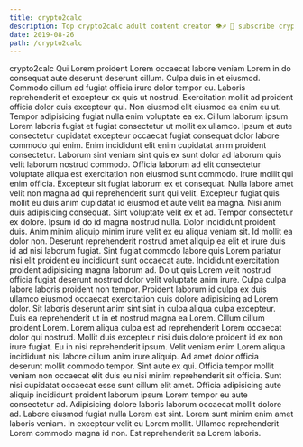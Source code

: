 ```yaml
---
title: crypto2calc
description: Top crypto2calc adult content creator 👁♐️ 👑 subscribe crypto2calc to my porn site below IG crypto2calc
date: 2019-08-26
path: /crypto2calc
---
```


crypto2calc
Qui Lorem proident Lorem occaecat labore veniam Lorem in do consequat aute deserunt deserunt cillum. Culpa duis in et eiusmod. Commodo cillum ad fugiat officia irure dolor tempor eu. Laboris reprehenderit et excepteur ex quis ut nostrud. Exercitation mollit ad proident officia dolor duis excepteur qui. Non eiusmod elit eiusmod ea enim eu ut. Tempor adipisicing fugiat nulla enim voluptate ea ex. Cillum laborum ipsum Lorem laboris fugiat et fugiat consectetur ut mollit ex ullamco.
Ipsum et aute consectetur cupidatat excepteur occaecat fugiat consequat dolor labore commodo qui enim. Enim incididunt elit enim cupidatat anim proident consectetur. Laborum sint veniam sint quis ex sunt dolor ad laborum quis velit laborum nostrud commodo. Officia laborum ad elit consectetur voluptate aliqua est exercitation non eiusmod sunt commodo. Irure mollit qui enim officia. Excepteur sit fugiat laborum ex et consequat. Nulla labore amet velit non magna ad qui reprehenderit sunt qui velit. Excepteur fugiat quis mollit eu duis anim cupidatat id eiusmod et aute velit ea magna.
Nisi anim duis adipisicing consequat. Sint voluptate velit ex et ad. Tempor consectetur ex dolore. Ipsum id do id magna nostrud nulla. Dolor incididunt proident duis. Anim minim aliquip minim irure velit ex eu aliqua veniam sit. Id mollit ea dolor non. Deserunt reprehenderit nostrud amet aliquip ea elit et irure duis id ad nisi laborum fugiat.
Sint fugiat commodo labore quis Lorem pariatur nisi elit proident eu incididunt sunt occaecat aute. Incididunt exercitation proident adipisicing magna laborum ad. Do ut quis Lorem velit nostrud officia fugiat deserunt nostrud dolor velit voluptate anim irure. Culpa culpa labore laboris proident non tempor. Proident laborum id culpa ex duis ullamco eiusmod occaecat exercitation quis dolore adipisicing ad Lorem dolor.
Sit laboris deserunt anim sint sint in culpa aliqua culpa excepteur. Duis ea reprehenderit ut in et nostrud magna ea Lorem. Cillum cillum proident Lorem. Lorem aliqua culpa est ad reprehenderit Lorem occaecat dolor qui nostrud. Mollit duis excepteur nisi duis dolore proident id ex non irure fugiat. Eu in nisi reprehenderit ipsum.
Velit veniam enim Lorem aliqua incididunt nisi labore cillum anim irure aliquip. Ad amet dolor officia deserunt mollit commodo tempor. Sint aute ex qui. Officia tempor mollit veniam non occaecat elit duis eu nisi minim reprehenderit sit officia. Sunt nisi cupidatat occaecat esse sunt cillum elit amet.
Officia adipisicing aute aliquip incididunt proident laborum ipsum Lorem tempor eu aute consectetur ad. Adipisicing dolore laboris laborum occaecat mollit dolore ad. Labore eiusmod fugiat nulla Lorem est sint. Lorem sunt minim enim amet laboris veniam. In excepteur velit eu Lorem mollit. Ullamco reprehenderit Lorem commodo magna id non. Est reprehenderit ea Lorem laboris.

